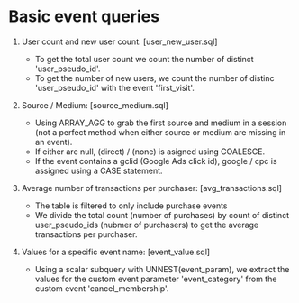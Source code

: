# Basic event queries

1. User count and new user count: [user_new_user.sql]
   - To get the total user count we count the number of distinct 'user_pseudo_id'.
   - To get the number of new users, we count the number of distinc 'user_pseudo_id' with the event 'first_visit'.

2. Source / Medium: [source_medium.sql]
   - Using ARRAY_AGG to grab the first source and medium in a session (not a perfect method when either source or medium are missing in an event).
   - If either are null, (direct) / (none) is asigned using COALESCE.
   - If the event contains a gclid (Google Ads click id), google / cpc is assigned using a CASE statement.

3. Average number of transactions per purchaser: [avg_transactions.sql]
   - The table is filtered to only include purchase events
   - We divide the total count (number of purchases) by count of distinct user_pseudo_ids (nubmer of purchasers) to get the average transactions per purchaser.

4. Values for a specific event name: [event_value.sql]
   - Using a scalar subquery with UNNEST(event_param), we extract the values for the custom event parameter 'event_category' from the custom event 'cancel_membership'.
